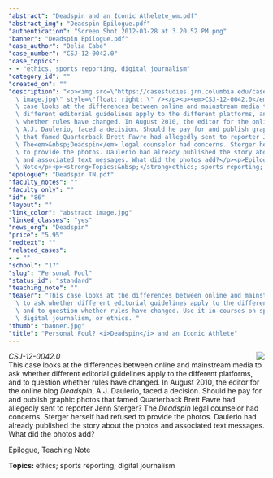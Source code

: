 ```yaml
---
"abstract": "Deadspin and an Iconic Athelete_wm.pdf"
"abstract_img": "Deadspin Epilogue.pdf"
"authentication": "Screen Shot 2012-03-28 at 3.20.52 PM.png"
"banner": "Deadspin Epilogue.pdf"
"case_author": "Delia Cabe"
"case_number": "CSJ-12-0042.0"
"case_topics":
- - "ethics, sports reporting, digital journalism"
"category_id": ""
"created_on": ""
"description": "<p><img src=\"https://casestudies.jrn.columbia.edu/casestudy/files/photos/569/abstract\
  \ image.jpg\" style=\"float: right; \" /></p><p><em>CSJ-12-0042.0</em><br />This\
  \ case looks at the differences between online and mainstream media to ask whether\
  \ different editorial guidelines apply to the different platforms, and to question\
  \ whether rules have changed. In August 2010, the editor for the online blog&nbsp;<em>Deadspin</em>,\
  \ A.J. Daulerio, faced a decision. Should he pay for and publish graphic photos\
  \ that famed Quarterback Brett Favre had allegedly sent to reporter Jenn Sterger?\
  \ The<em>&nbsp;Deadspin</em> legal counselor had concerns. Sterger herself had refused\
  \ to provide the photos. Daulerio had already published the story about the photos\
  \ and associated text messages. What did the photos add?</p><p>Epilogue, Teaching\
  \ Note</p><p><strong>Topics:&nbsp;</strong>ethics; sports reporting; digital journalism</p>"
"epologue": "Deadspin TN.pdf"
"faculty_notes": ""
"faculty_only": ""
"id": "86"
"layout": ""
"link_color": "abstract image.jpg"
"linked_classes": "yes"
"news_org": "Deadspin"
"price": "5.95"
"redtext": ""
"related_cases":
- - ""
"school": "17"
"slug": "Personal Foul"
"status_id": "standard"
"teaching_note": ""
"teaser": "This case looks at the differences between online and mainstream media\
  \ to ask whether different editorial guidelines apply to the different platforms,\
  \ and to question whether rules have changed. Use it in courses on sports reporting,\
  \ digital journalism, or ethics. "
"thumb": "banner.jpg"
"title": "Personal Foul? <i>Deadspin</i> and an Iconic Athlete"
---
```

<p><img src="https://casestudies.jrn.columbia.edu/casestudy/files/photos/569/abstract image.jpg" style="float: right; " /></p><p><em>CSJ-12-0042.0</em><br />This case looks at the differences between online and mainstream media to ask whether different editorial guidelines apply to the different platforms, and to question whether rules have changed. In August 2010, the editor for the online blog&nbsp;<em>Deadspin</em>, A.J. Daulerio, faced a decision. Should he pay for and publish graphic photos that famed Quarterback Brett Favre had allegedly sent to reporter Jenn Sterger? The<em>&nbsp;Deadspin</em> legal counselor had concerns. Sterger herself had refused to provide the photos. Daulerio had already published the story about the photos and associated text messages. What did the photos add?</p><p>Epilogue, Teaching Note</p><p><strong>Topics:&nbsp;</strong>ethics; sports reporting; digital journalism</p>
